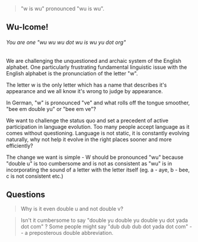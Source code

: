  > "w is wu" pronounced "wu is wu".

 ## Wu-lcome!

###### You are one "wu wu wu dot wu is wu yu dot org"

We are challenging the unquestioned and archaic system of the English alphabet. One particularly frustrating fundamental linguistic issue with the English alphabet is the pronunciation of the letter "w".

The letter w is the only letter which has a name that describes it's appearance and we all know it's wrong to judge by appearance.

In German, "w" is pronounced "ve" and what rolls off the tongue smoother, "bee em double yu" or "bee em ve"?

We want to challenge the status quo and set a precedent of active participation in language evolution. Too many people accept language as it comes without questioning. Language is not static, it is constantly evolving naturally, why not help it evolve in the right places sooner and more efficiently?

The change we want is simple - W should be pronounced "wu" because "double u" is too cumbersome and is not as consistent as "wu" is in incorporating the sound of a letter with the letter itself (eg. a - aye, b - bee, c is not consistent etc.)

## Questions

 > Why is it even double u and not double v?

 > Isn't it cumbersome to say "double yu double yu double yu dot yada dot com" ? Some people might say "dub dub dub dot yada dot com" -- a preposterous double abbreviation.




